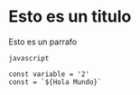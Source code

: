 # Esto es un titulo

Esto es un parrafo

```
javascript

const variable = '2'
const = `${Hola Mundo}`
 ```